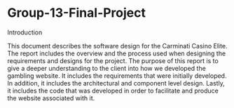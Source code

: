 # Group-13-Final-Project

Introduction

This document describes the software design for the Carminati Casino Elite. The report includes the overview and the process used when designing the requirements and designs for the project. 
	The purpose of this report is to give a deeper understanding to the client into how we developed the gambling website. It includes the requirements that were initially developed. In addition, it includes the architectural and component level design. Lastly, it includes the code that was developed in order to facilitate and produce the website associated with it. 
